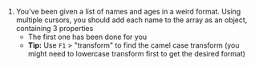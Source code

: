 1. You've been given a list of names and ages in a weird format. Using multiple cursors, you should add each name to the array as an object, containing 3 properties
   - The first one has been done for you
   - **Tip:** Use `F1` > "transform" to find the camel case transform (you might need to lowercase transform first to get the desired format)
